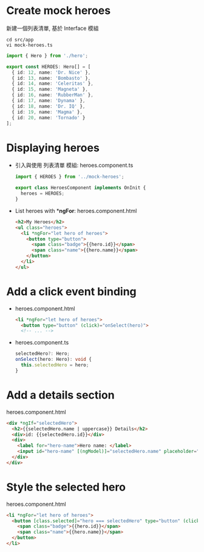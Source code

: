 # Create mock heroes

新建一個列表清單, 基於 Interface 模組

```
cd src/app
vi mock-heroes.ts
```

```typescript
import { Hero } from './hero';

export const HEROES: Hero[] = [
  { id: 12, name: 'Dr. Nice' },
  { id: 13, name: 'Bombasto' },
  { id: 14, name: 'Celeritas' },
  { id: 15, name: 'Magneta' },
  { id: 16, name: 'RubberMan' },
  { id: 17, name: 'Dynama' },
  { id: 18, name: 'Dr. IQ' },
  { id: 19, name: 'Magma' },
  { id: 20, name: 'Tornado' }
];
```

# Displaying heroes

- 引入與使用 列表清單 模組: heroes.component.ts

  ```typescript
  import { HEROES } from '../mock-heroes';

  export class HeroesComponent implements OnInit {
    heroes = HEROES;
  }
  ```

- List heroes with ***ngFor**: heroes.component.html

  ```html
  <h2>My Heroes</h2>
  <ul class="heroes">
    <li *ngFor="let hero of heroes">
      <button type="button">
        <span class="badge">{{hero.id}}</span>
        <span class="name">{{hero.name}}</span>
      </button>
    </li>
  </ul>
  ```

# Add a click event binding

- heroes.component.html

  ```html
  <li *ngFor="let hero of heroes">
    <button type="button" (click)="onSelect(hero)">
    <!-- ... -->
  ```

- heroes.component.ts

  ```typescript
  selectedHero?: Hero;
  onSelect(hero: Hero): void {
    this.selectedHero = hero;
  }
  ```

# Add a details section

heroes.component.html

```html
<div *ngIf="selectedHero">
  <h2>{{selectedHero.name | uppercase}} Details</h2>
  <div>id: {{selectedHero.id}}</div>
  <div>
    <label for="hero-name">Hero name: </label>
    <input id="hero-name" [(ngModel)]="selectedHero.name" placeholder="name">
  </div>
</div>
```

# Style the selected hero

heroes.component.html

```html
<li *ngFor="let hero of heroes">
  <button [class.selected]="hero === selectedHero" type="button" (click)="onSelect(hero)">
    <span class="badge">{{hero.id}}</span>
    <span class="name">{{hero.name}}</span>
  </button>
</li>
```
